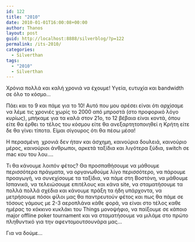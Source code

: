 ```yaml
---
id: 122
title: "2010"
date: 2010-01-01T16:00:08+00:00
author: Thanos
layout: post
guid: http://localhost:8888/silverblog/?p=122
permalink: /its-2010/
categories:
  - Silverthan
tags:
  - "2010"
  - Silverthan
---
```

Χρόνια πολλά και καλή χρονιά να έχουμε! Υγεία, ευτυχία και bandwidth σε όλο το κόσμο…

Πάει και το 9 και πάμε για το 10! Αυτό που μου αρέσει είναι ότι αρχίσαμε να λέμε τις χρονιές χωρίς το 2000 από μπροστά (στο προφορικό λόγο κυρίως), μπήκαμε για τα καλά στον 21ο, το 12 βέβαια είναι κοντά, όπου είτε θα έρθει το τέλος του κόσμου είτε θα ανεξαρτητοποιηθεί η Κρήτη είτε δε θα γίνει τίποτα. Είμαι σίγουρος ότι θα πέσω μέσα!

Η περασμένη  χρονιά δεν ήταν και άσχημη, καινούρια δουλειά, καινούριο μέρος, καινούριοι άνθρωποι, αρκετά ταξίδια και λιγότερα ξύδια, switch σε mac κου του λου….

Τι θα κάνουμε λοιπόν φέτος? Θα προσπαθήσουμε να μάθουμε περισσότερα πράγματα, να οργανωθούμε λίγο περισσότερο, να πάρουμε προαγωγή, να συνεχίσουμε τα ταξίδια, να πάμε στη Βοστόνη, να μάθουμε Ισπανικά, να τελειώσουμε επιτέλους και κάνα site, να σταματήσουμε τα πολλά πολλά σχέδια και κάνουμε πράξη τα ήδη υπάρχοντα, να μετρήσουμε πόσοι φίλοι μας θα παντρευτούν φέτος και πως θα πάμε σε τόσους γάμους με 2-3 αεροπλάνα κάθε φορά, να είναι στο τέλος καθε ημέρας το κόκκινο κυκλάκι του Things μονοψήφιο, να παίξουμε σε κάποιο major offline poker tournament και να σταματήσουμε να μιλάμε στο πρώτο πληθυντικό για την αφεντομουτσουνάρα μας…

Για να δούμε…